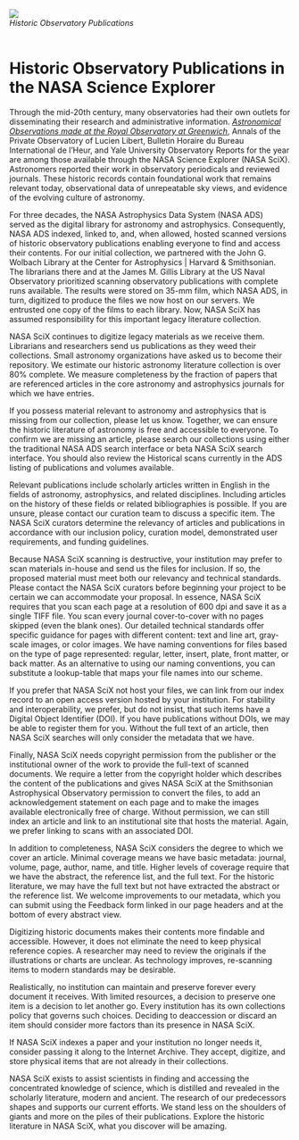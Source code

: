 <div class="text-center">
    <img class="img-thumbnail" src="{{ site.baseurl }}/blog/images/histlit_titles.gif" />
<br>
<em>Historic Observatory Publications
</em>
</div>
<br>

# Historic Observatory Publications in the NASA Science Explorer  
 
Through the mid-20th century, many observatories had their own outlets for disseminating their research and administrative information. *[Astronomical Observations made at the Royal Observatory at Greenwich](https://articles.adsabs.harvard.edu/cgi-bin/nph-iarticle_query?journal=RGAO.&year=%3f%3f%3f%3f&volume=...1&letter=.&db_key=AST&page_ind=3&plate_select=NO&data_type=GIF&type=SCREEN_GIF&classic=YES)*, Annals of the Private Observatory of Lucien Libert, Bulletin Horaire du Bureau International de l’Heur, and Yale University Observatory Reports for the year are among those available through the NASA Science Explorer (NASA SciX). Astronomers reported their work in observatory periodicals and reviewed journals. These historic records contain foundational work that remains relevant today, observational data of unrepeatable sky views, and evidence of the evolving culture of astronomy.  
 
For three decades, the NASA Astrophysics Data System (NASA ADS) served as the digital library for astronomy and astrophysics. Consequently, NASA ADS indexed, linked to, and, when allowed, hosted scanned versions of historic observatory publications enabling everyone to find and access their contents. For our initial collection, we partnered with the John G. Wolbach Library at the Center for Astrophysics | Harvard & Smithsonian. The librarians there and at the James M. Gillis Library at the US Naval Observatory prioritized scanning observatory publications with complete runs available. The results were stored on 35-mm film, which NASA ADS, in turn, digitized to produce the files we now host on our servers. We entrusted one copy of the films to each library. Now, NASA SciX has assumed responsibility for this important legacy literature collection. 
 
NASA SciX continues to digitize legacy materials as we receive them. Librarians and researchers send us publications as they weed their collections. Small astronomy organizations have asked us to become their repository. We estimate our historic astronomy literature collection is over 80% complete. We measure completeness by the fraction of papers that are referenced articles in the core astronomy and astrophysics journals for which we have entries.  
 
If you possess material relevant to astronomy and astrophysics that is missing from our collection, please let us know. Together, we can ensure the historic literature of astronomy is free and accessible to everyone. To confirm we are missing an article, please search our collections using either the traditional NASA ADS search interface or beta NASA SciX search interface. You should also review the Historical scans currently in the ADS listing of publications and volumes available. 
 
Relevant publications include scholarly articles written in English in the fields of astronomy, astrophysics, and related disciplines. Including articles on the history of these fields or related bibliographies is possible. If you are unsure, please contact our curation team to discuss a specific item. The NASA SciX curators determine the relevancy of articles and publications in accordance with our inclusion policy, curation model, demonstrated user requirements, and funding guidelines. 
 
Because NASA SciX scanning is destructive, your institution may prefer to scan materials in-house and send us the files for inclusion. If so, the proposed material must meet both our relevancy and technical standards. Please contact the NASA SciX curators before beginning your project to be certain we can accommodate your proposal. In essence, NASA SciX requires that you scan each page at a resolution of 600 dpi and save it as a single TIFF file. You scan every journal cover-to-cover with no pages skipped (even the blank ones). Our detailed technical standards offer specific guidance for pages with different content: text and line art, gray-scale images, or color images. We have naming conventions for files based on the type of page represented: regular, letter, insert, plate, front matter, or back matter. As an alternative to using our naming conventions, you can substitute a lookup-table that maps your file names into our scheme.  
 
If you prefer that NASA SciX not host your files, we can link from our index record to an open access version hosted by your institution. For stability and interoperability, we prefer, but do not insist, that such items have a Digital Object Identifier (DOI). If you have publications without DOIs, we may be able to register them for you. Without the full text of an article, then NASA SciX searches will only consider the metadata that we have. 
 
Finally, NASA SciX needs copyright permission from the publisher or the institutional owner of the work to provide the full-text of scanned documents. We require a letter from the copyright holder which describes the content of the publications and gives NASA SciX at the Smithsonian Astrophysical Observatory permission to convert the files, to add an acknowledgement statement on each page and to make the images available electronically free of charge. Without permission, we can still index an article and link to an institutional site that hosts the material. Again, we prefer linking to scans with an associated DOI. 
 
In addition to completeness, NASA SciX considers the degree to which we cover an article. Minimal coverage means we have basic metadata: journal, volume, page, author, name, and title. Higher levels of coverage require that we have the abstract, the reference list, and the full text. For the historic literature, we may have the full text but not have extracted the abstract or the reference list. We welcome improvements to our metadata, which you can submit using the Feedback form linked in our page headers and at the bottom of every abstract view. 
 
Digitizing historic documents makes their contents more findable and accessible. However, it does not eliminate the need to keep physical reference copies. A researcher may need to review the originals if the illustrations or charts are unclear. As technology improves, re-scanning items to modern standards may be desirable.  
 
Realistically, no institution can maintain and preserve forever every document it receives. With limited resources, a decision to preserve one item is a decision to let another go. Every institution has its own collections policy that governs such choices. Deciding to deaccession or discard an item should consider more factors than its presence in NASA SciX.  
 
If NASA SciX indexes a paper and your institution no longer needs it, consider passing it along to the Internet Archive. They accept, digitize, and store physical items that are not already in their collections.   
 
NASA SciX exists to assist scientists in finding and accessing the concentrated knowledge of science, which is distilled and revealed in the scholarly literature, modern and ancient. The research of our predecessors shapes and supports our current efforts. We stand less on the shoulders of giants and more on the piles of their publications. Explore the historic literature in NASA SciX, what you discover will be amazing.  

